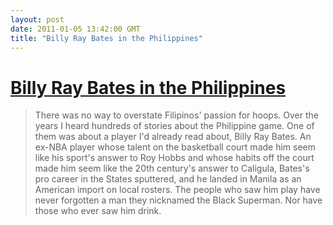 ```yaml
---
layout: post
date: 2011-01-05 13:42:00 GMT
title: "Billy Ray Bates in the Philippines"
---
```

# [Billy Ray Bates in the Philippines](http://deadspin.com/5564268/the-legend-of-black-superman-billy-ray-bates-flying-high-in-the-philippines)

> There was no way to overstate Filipinos' passion for hoops. Over the years I heard hundreds of stories about the Philippine game. One of them was about a player I'd already read about, Billy Ray Bates. An ex-NBA player whose talent on the basketball court made him seem like his sport's answer to Roy Hobbs and whose habits off the court made him seem like the 20th century's answer to Caligula, Bates's pro career in the States sputtered, and he landed in Manila as an American import on local rosters. The people who saw him play have never forgotten a man they nicknamed the Black Superman. Nor have those who ever saw him drink.
